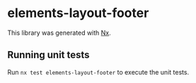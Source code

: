 # elements-layout-footer

This library was generated with [Nx](https://nx.dev).

## Running unit tests

Run `nx test elements-layout-footer` to execute the unit tests.
